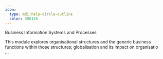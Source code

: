 ```yaml
---
icon:
  type: mdi:help-circle-outline
  color: 398126
---
```

Business Information Systems and Processes

This module explores organisational structures and the generic business functions within those structures; globalisation and its impact on organisatio ... 
